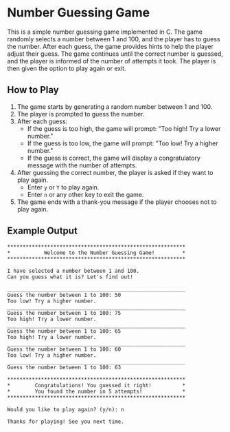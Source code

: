 # Number Guessing Game

This is a simple number guessing game implemented in C. The game randomly selects a number between 1 and 100, and the player has to guess the number. After each guess, the game provides hints to help the player adjust their guess. The game continues until the correct number is guessed, and the player is informed of the number of attempts it took. The player is then given the option to play again or exit.

## How to Play

1. The game starts by generating a random number between 1 and 100.
2. The player is prompted to guess the number.
3. After each guess:
   - If the guess is too high, the game will prompt: "Too high! Try a lower number."
   - If the guess is too low, the game will prompt: "Too low! Try a higher number."
   - If the guess is correct, the game will display a congratulatory message with the number of attempts.
4. After guessing the correct number, the player is asked if they want to play again.
   - Enter `y` or `Y` to play again.
   - Enter `n` or any other key to exit the game.
5. The game ends with a thank-you message if the player chooses not to play again.

## Example Output

```
**********************************************************
*           Welcome to the Number Guessing Game!         *
**********************************************************

I have selected a number between 1 and 100.
Can you guess what it is? Let's find out!

__________________________________________________________
Guess the number between 1 to 100: 50
Too low! Try a higher number.
__________________________________________________________
Guess the number between 1 to 100: 75
Too high! Try a lower number.
__________________________________________________________
Guess the number between 1 to 100: 65
Too high! Try a lower number.
__________________________________________________________
Guess the number between 1 to 100: 60
Too low! Try a higher number.
__________________________________________________________
Guess the number between 1 to 100: 63

**********************************************************
*        Congratulations! You guessed it right!          *
*        You found the number in 5 attempts!             *
**********************************************************

Would you like to play again? (y/n): n

Thanks for playing! See you next time.

